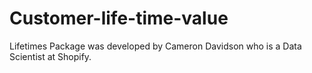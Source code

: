 # Customer-life-time-value
Lifetimes Package was developed by Cameron Davidson who is a Data Scientist at Shopify.
